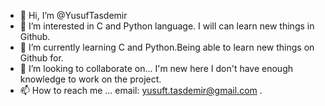 - 👋 Hi, I’m @YusufTasdemir
- 👀 I’m interested in C and Python language. I will can learn new things in Github.
- 🌱 I’m currently learning C and Python.Being able to learn new things on Github
for.
- 💞️ I’m looking to collaborate on... I'm new here I don't have enough knowledge to work on the project.
- 📫 How to reach me ... email: yusuft.tasdemir@gmail.com .

<!---
YusufTasdemir/YusufTasdemir is a ✨ special ✨ repository because its `README.md` (this file) appears on your GitHub profile.
You can click the Preview link to take a look at your changes.
--->
